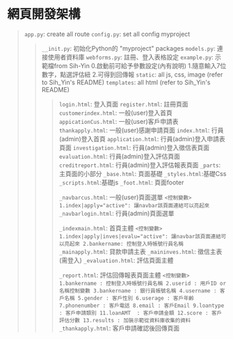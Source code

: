 # 網頁開發架構

> `app.py`: create all route
> `config.py`: set all config
> myproject
>> `__init.py`: 初始化Python的 "myproject" packages
>> `models.py`: 連接使用者資料庫
>> `webforms.py`: 註冊、登入表格設定
>> `example.py`: 示範檔from Sih-Yin
>>               0.啟動前可給予參數設定(內有說明)
>>               1.隨意輸入7位數字，點選評估紐
>>               2.可得到回傳報
>> `static`: all js, css, image (refer to Sih_Yin's README)
>> `templates`: all html (refer to Sih_Yin's README)
>>> `login.html`: 登入頁面
>>> `register.html`: 註冊頁面
>>> `customerindex.html`: 一般(user)登入首頁
>>> `appicationCus.html`: 一般(user)客戶申請表
>>> `thankapply.html`: 一般(user)感謝申請頁面
>>> `index.html`: 行員(admin)登入首頁
>>> `application.html`: 行員(admin)登入申請表頁面
>>> `investigation.html`: 行員(admin)登入徵信表頁面
>>> `evaluation.html`: 行員(admin)登入評估頁面
>>> `creditreport.html`: 行員(admin)登入評估報表頁面
>>> `_parts`: 主頁面的小部分
>>> `_base.html`: 頁面基礎
>>> `_styles.html`:基礎Css
>>> `_scripts.html`:基礎js
>>> `_foot.html`: 頁面footer
>>>
>>> `_navbarcus.html`: 一般(user)頁面選單
>>>                   ```
>>>                   <控制變數>
>>>                   1.index|apply="active": 讓navbar該頁面連結可以亮起來 
>>>                   ```
>>> `_navbarlogin.html`: 行員(admin)頁面選單
>>>
>>> `_indexmain.html`: 首頁主體
>>>                   ```
>>>                    <控制變數>
>>>                    1.index|apply|inves|evalu="active": 讓navbar該頁面連結可以亮起來
>>>                    2.bankername: 控制登入時帳號行員名稱
>>>                   ```
>>>  `_mainapply.html`: 貸款申請主表
>>>  `_maininves.html`: 徵信主表(需登入)
>>>  `_evaluation.html`: 評估頁面主體
>>>
>>>  `_report.html`: 評估回傳報表頁面主體
>>>                   ```
>>>                   <控制變數>
>>>                    1.bankername : 控制登入時帳號行員名稱
>>>                    2.userid : 用戶ID or 名稱控制變數
>>>                    3.bankername : 銀行員帳號名稱
>>>                    4.username : 客戶名稱
>>>                    5.gender : 客戶性別
>>>                    6.userage : 客戶年齡
>>>                    7.phonenumber : 客戶電話
>>>                    8.email : 客戶Email
>>>                    9.loantype : 客戶申請類別
>>>                    11.loanAMT  : 客戶申請金額
>>>                    12.score : 客戶評估分數
>>>                    13.results : 加裝示範從資料庫收集的資料
>>>                    ```
>>>  `_thankapply.html`: 客戶申請確認後回傳頁面
  